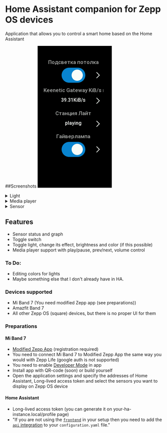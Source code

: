 # Home Assistant companion for Zepp OS devices
Application that allows you to control a smart home based on the Home Assistant

##Screenshots
![image](images/1.png)  
<details>
  <summary>Light</summary>
  <img src="images/3.png">
  <img src="images/3.1.png">
  <img src="images/3.2.png">
  <img src="images/3.3.png">
</details>
<details>
  <summary>Media player</summary>
  <img src="images/2.png">
  <img src="images/2.1.png">
</details>
<details>
  <summary>Sensor</summary>
  <img src="images/4.png">
</details>

## Features
- Sensor status and graph
- Toggle switch
- Toggle light, change its effect, brightness and color (if this possible)
- Media player support with play/pause, prev/next, volume control

### To Do:
- Editing colors for lights
- Maybe something else that I don't already have in HA.

### Devices supported
- Mi Band 7 (You need modified Zepp app (see preparations))
- Amazfit Band 7
- All other Zepp OS (square) devices, but there is no proper UI for them

### Preparations
#### Mi Band 7
- [Modified Zepp App](https://4pda.to/forum/index.php?showtopic=797981&st=15700#entry122653549) (registration required)
- You need to connect Mi Band 7 to Modified Zepp App the same way you would with Zepp Life (google auth is not  supported)
- You need to enable [Developer Mode](https://docs.zepp.com/docs/1.0/guides/tools/zepp-app/) in app
- Install app with QR-code (soon) or build yourself
- Open the application settings and specify the addresses of Home Assistant, Long-lived access token and select the sensors you want to display on Zepp OS device
#### Home Assistant
- Long-lived access token (you can generate it on your-ha-instance.local/profile page)
- "If you are not using the [`frontend`](https://www.home-assistant.io/integrations/frontend/) in your setup then you need to add the [`api` integration](https://www.home-assistant.io/integrations/api/) to your `configuration.yaml` file."
